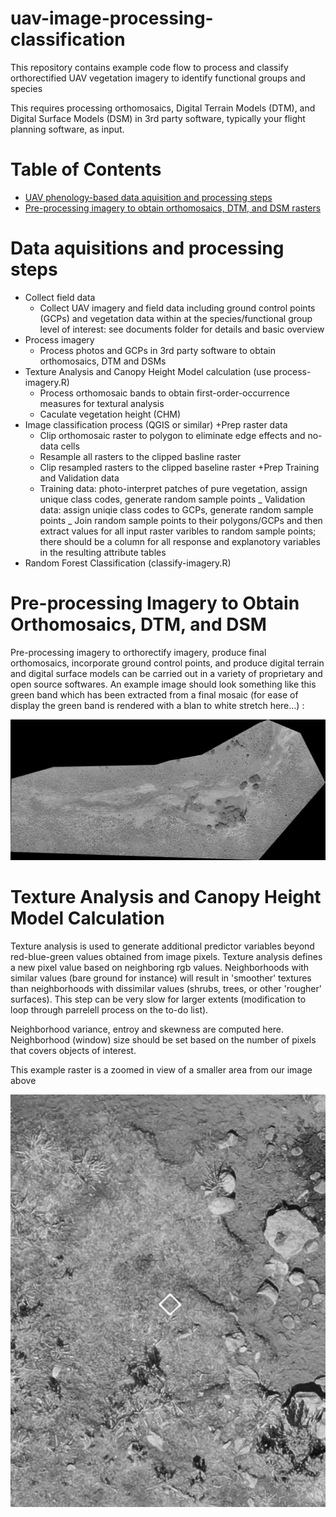 # uav-image-processing-classification

This repository contains example code flow to process and classify orthorectified UAV vegetation imagery 
to identify functional groups and species 

This requires processing orthomosaics, Digital Terrain Models (DTM), and 
Digital Surface Models (DSM) in 3rd party software, typically your flight
planning software, as input.

# Table of Contents

* [UAV phenology-based data aquisition and processing steps](https://github.com/mleedavis/uav-image-processing-classification#data-aquisition-and-processing-steps) 
* [Pre-processing imagery to obtain orthomosaics, DTM, and DSM rasters](https://github.com/mleedavis/uav-image-processing-classification#pre-processing-imagery-to-obtain-orthomosaics,-DTM,-and-DSM)


# Data aquisitions and processing steps

* Collect field data
  + Collect UAV imagery and field data including ground control points (GCPs) and vegetation data within at the species/functional group level of interest: see documents folder for details and basic overview
* Process imagery
  + Process photos and GCPs in 3rd party software to obtain orthomosaics, DTM and DSMs
* Texture Analysis and Canopy Height Model calculation (use process-imagery.R)
  + Process orthomosaic bands to obtain first-order-occurrence measures for textural analysis
  + Caculate vegetation height (CHM)
* Image classification process (QGIS or similar)
  +Prep raster data 
    - Clip orthomosaic raster to polygon to eliminate edge effects and no-data cells
    - Resample all rasters to the clipped basline raster
    - Clip resampled rasters to the clipped baseline raster
  +Prep Training and Validation data
    - Training data: photo-interpret patches of pure vegetation, assign unique class codes, generate random sample points
    _ Validation data: assign uniqie class codes to GCPs, generate random sample points
    _ Join random sample points to their polygons/GCPs and then extract values for all input raster varibles to random sample points; there should be a column for all response and explanotory variables in the resulting attribute tables
* Random Forest Classification (classify-imagery.R)
  

# Pre-processing Imagery to Obtain Orthomosaics, DTM, and DSM
Pre-processing imagery to orthorectify imagery, produce final orthomosaics, incorporate ground control points, and produce digital terrain and digital surface models can be carried out in a variety of proprietary and open source softwares. An example image should look something like this green band which has been extracted from a final mosaic (for ease of display the green band is rendered with a blan to white stretch here...) : 


![](images/OS_GreenBand2.png)

# Texture Analysis and Canopy Height Model Calculation
Texture analysis is used to generate additional predictor variables beyond red-blue-green values obtained from image pixels.  Texture analysis defines a new pixel value based on neighboring rgb values. Neighborhoods with similar values (bare ground for instance) will result in 'smoother' textures than neighborhoods with dissimilar values (shrubs, trees, or other 'rougher' surfaces). This step can be very slow for larger extents  (modification to loop through parrelell process on the to-do list). 

Neighborhood variance, entroy and skewness are computed here. Neighborhood (window) size should be set based on the number of pixels that covers objects of interest. 

This example raster is a zoomed in view of a smaller area from our image above

![](images/OS_GreenBand2_clipGit.tif)




